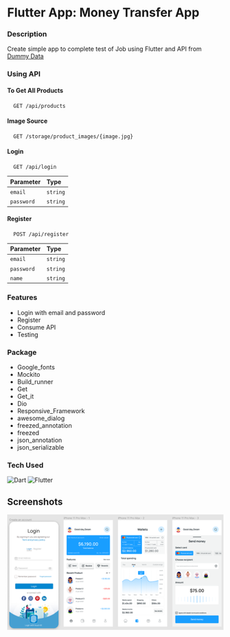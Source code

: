 # Flutter App: Money Transfer App

### Description
Create simple app to complete test of Job using Flutter and API from [Dummy Data](https://test-api.afg-indo.com/)


### Using API

#### To Get All Products

```http
  GET /api/products
```

#### Image Source

```http
  GET /storage/product_images/{image.jpg}
```
#### Login

```http
  GET /api/login
```

| Parameter | Type     |
| :-------- | :------- |
| `email` | `string` |
| `password` | `string` |

#### Register

```http
  POST /api/register
```

| Parameter | Type     |
| :-------- | :------- |
| `email` | `string` |
| `password` | `string` |
| `name` | `string` |


### Features
- Login with email and password
- Register
- Consume API
- Testing


### Package
- Google_fonts
- Mockito
- Build_runner
- Get
- Get_it
- Dio
- Responsive_Framework
- awesome_dialog
- freezed_annotation
- freezed
- json_annotation
- json_serializable

### Tech Used
![Dart](https://img.shields.io/badge/dart-%230175C2.svg?style=for-the-badge&logo=dart&logoColor=white) ![Flutter](https://img.shields.io/badge/Flutter-%2302569B.svg?style=for-the-badge&logo=Flutter&logoColor=white)


## Screenshots



 <img src="screenshot/ss.png"    />

